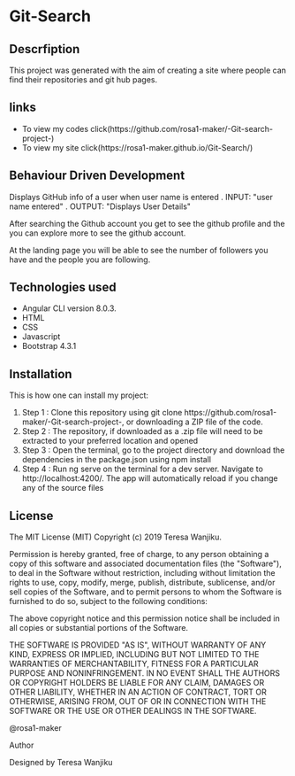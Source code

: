 # Git-Search
## Descrfiption
This project was generated with the aim of creating a site where people can find their repositories and git hub pages.

## links
<ul>
<li>To view my codes click(https://github.com/rosa1-maker/-Git-search-project-)</li>
<li>To view my site click(https://rosa1-maker.github.io/Git-Search/)</li>
</ul>

## Behaviour Driven Development
<p>Displays GitHub info of a user when user name is entered . INPUT: "user name entered" . OUTPUT: "Displays User Details"

After searching the Github account you get to see the github profile and the you can explore more to see the github account.

At the landing page you will be able to see the number of followers you have and the people you are following.

</p>

## Technologies used
<ul>
<li>Angular CLI version 8.0.3.</li>
<li>HTML</li>
<li>CSS</li>
<li>Javascript</li>
<li>Bootstrap 4.3.1</li>
</ul>

## Installation

<p>This is how one can install my project:</p>
<ol>
<li>Step 1 : Clone this repository using git clone https://github.com/rosa1-maker/-Git-search-project-, or downloading a ZIP file of the code.</li>
<li>Step 2 : The repository, if downloaded as a .zip file will need to be extracted to your preferred location and opened</li>
<li>Step 3 : Open the terminal, go to the project directory and download the dependencies in the package.json using npm install</li>
<li>Step 4 : Run ng serve on the terminal for a dev server. Navigate to http://localhost:4200/. The app will automatically reload if you change any of the source files</li>
</ol>

## License
The MIT License (MIT) Copyright (c) 2019 Teresa Wanjiku.

<p>Permission is hereby granted, free of charge, to any person obtaining a copy of this software and associated documentation files (the "Software"), to deal in the Software without restriction, including without limitation the rights to use, copy, modify, merge, publish, distribute, sublicense, and/or sell copies of the Software, and to permit persons to whom the Software is furnished to do so, subject to the following conditions:</p>

<p>The above copyright notice and this permission notice shall be included in all copies or substantial portions of the Software.</p>

<p>THE SOFTWARE IS PROVIDED "AS IS", WITHOUT WARRANTY OF ANY KIND, EXPRESS OR IMPLIED, INCLUDING BUT NOT LIMITED TO THE WARRANTIES OF MERCHANTABILITY, FITNESS FOR A PARTICULAR PURPOSE AND NONINFRINGEMENT. IN NO EVENT SHALL THE AUTHORS OR COPYRIGHT HOLDERS BE LIABLE FOR ANY CLAIM, DAMAGES OR OTHER LIABILITY, WHETHER IN AN ACTION OF CONTRACT, TORT OR OTHERWISE, ARISING FROM, OUT OF OR IN CONNECTION WITH THE SOFTWARE OR THE USE OR OTHER DEALINGS IN THE SOFTWARE.</p>

<p>@rosa1-maker</p>

<p>Author</p>

<p>Designed by Teresa Wanjiku</p>